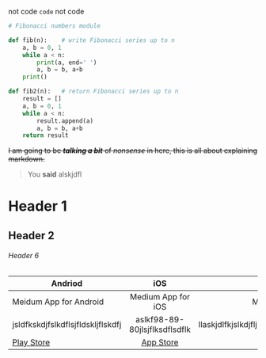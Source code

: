 not code `code`   not code

``` python
# Fibonacci numbers module

def fib(n):    # write Fibonacci series up to n
    a, b = 0, 1
    while a < n:
        print(a, end=' ')
        a, b = b, a+b
    print()

def fib2(n):   # return Fibonacci series up to n
    result = []
    a, b = 0, 1
    while a < n:
        result.append(a)
        a, b = b, a+b
    return result 

```




~~I am going to be __*talking a bit*__ of _nonsense_ in here, this is all about explaining markdown.~~  

> You **said** alskjdfl

# Header 1

## Header 2

###### Header 6

Andriod | iOS | Windows
--------| :---: | ---:
Meidum App for Android | Medium App for iOS | Medium App for Windows
jsldfkskdjfslkdflsjfldskljflskdfj | aslkf98-89-80jlsjflksdflsdflk | llaskjdlfkjslkdjfljsldkfjlksdfjjhkhkkhkhkhk| 
[Play Store](https://play.google.com) | [App Store](https://itunes.apple.com) | [Just web, LOL](https://medium.com)



